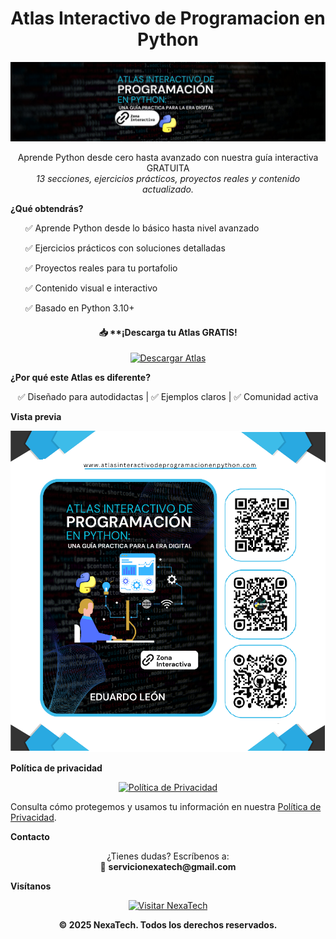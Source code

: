 <h1 align="center"> Atlas Interactivo de Programacion en Python</h1>

<p align="center">
  <img src="img/Atlas Interactivo.jpg" alt="Vista previa del Atlas" width="600"/>
</p>

<p align="center">Aprende Python desde cero hasta avanzado con nuestra guía interactiva GRATUITA</strong><br>
  <em>13 secciones, ejercicios prácticos, proyectos reales y contenido actualizado.</em>
</p>



**¿Qué obtendrás?**
<ul>
  ✅ Aprende Python desde lo básico hasta nivel avanzado

  ✅ Ejercicios prácticos con soluciones detalladas
  
  ✅ Proyectos reales para tu portafolio
  
  ✅ Contenido visual e interactivo
  
  ✅ Basado en Python 3.10+
</ul>


 <h4 align="center">📥 **¡Descarga tu Atlas GRATIS!</h4>


<p align="center">
  <a href="www.atlasinteractivodeprogramacionenpython.com.pdf" target="_blank">
    <img src="https://img.shields.io/badge/📚%20Obtener%20Atlas-28a745?style=for-the-badge&logo=python&logoColor=white" alt="Descargar Atlas">
  </a>
</p>



**¿Por qué este Atlas es diferente?**

<p align="center">
  ✅ Diseñado para autodidactas | ✅ Ejemplos claros | ✅ Comunidad activa
</p>



**Vista previa**

<p align="center">
  <img src="img/1.1.png" alt="Vista previa del Atlas" width="600"/>
</p>



**Política de privacidad**

<p align="center">
  <a href="docs/politicas-privacidad.md" target="_blank">
    <img src="https://img.shields.io/badge/%20Ver%20Política%20de%20Privacidad-0078D7?style=for-the-badge" alt="Política de Privacidad">
  </a>
</p>

<p align="">
  Consulta cómo protegemos y usamos tu información en nuestra
  <a href="doc/politicas-privacidad.md">Política de Privacidad</a>.
</p>



**Contacto**

<p align="center">
  ¿Tienes dudas? Escríbenos a:<br>
  📧 <strong>servicionexatech@gmail.com</strong>
</p>



**Visítanos**

<p align="center">
  <a href="https://www.nexatech.org" target="_blank">
    <img src="https://img.shields.io/badge/%20Visitar%20NexaTech-ff9800?style=for-the-badge&logo=google-chrome&logoColor=white" alt="Visitar NexaTech">
  </a>
</p>



<p align="center"><strong>© 2025 NexaTech. Todos los derechos reservados.</strong></p>
